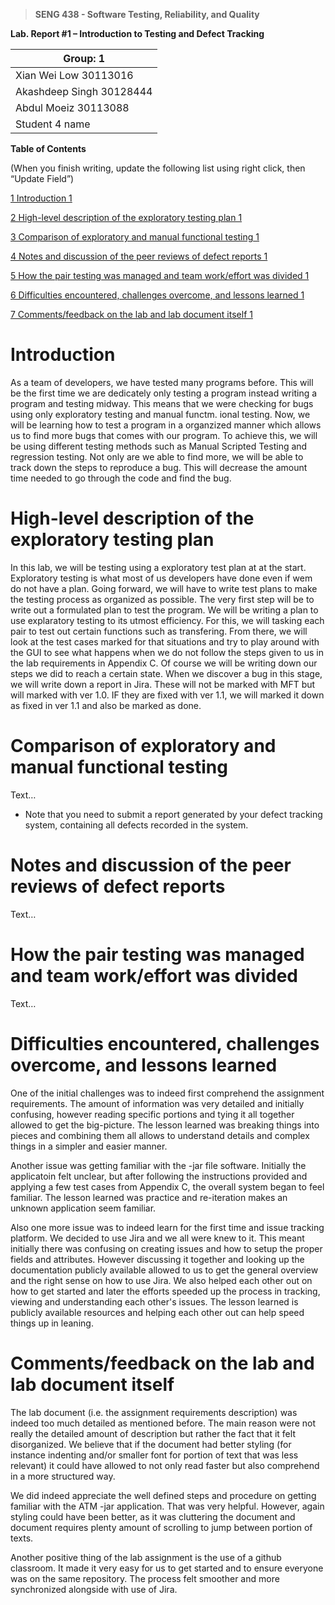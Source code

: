 >   **SENG 438 - Software Testing, Reliability, and Quality**

**Lab. Report \#1 – Introduction to Testing and Defect Tracking**

| Group: 1      |
|-----------------|
| Xian Wei Low    30113016           |   
| Akashdeep Singh 30128444           |   
| Abdul Moeiz 30113088               |   
| Student 4 name                |   


**Table of Contents**

(When you finish writing, update the following list using right click, then
“Update Field”)

[1 Introduction	1](#_Toc439194677)

[2 High-level description of the exploratory testing plan	1](#_Toc439194678)

[3 Comparison of exploratory and manual functional testing	1](#_Toc439194679)

[4 Notes and discussion of the peer reviews of defect reports	1](#_Toc439194680)

[5 How the pair testing was managed and team work/effort was
divided	1](#_Toc439194681)

[6 Difficulties encountered, challenges overcome, and lessons
learned	1](#_Toc439194682)

[7 Comments/feedback on the lab and lab document itself	1](#_Toc439194683)

# Introduction

As a team of developers, we have tested many programs before. This will be the first time we are dedicately only testing a program instead writing a program and testing midway. This means that we were checking for bugs using only exploratory testing and manual functm. ional testing. Now, we will be learning how to test a program in a organzized manner which allows us to find more bugs that comes with our program. To achieve this, we will be using different testing methods such as Manual Scripted Testing and regression testing. Not only are we able to find more, we will be able to track down the steps to reproduce a bug. This will decrease the amount time needed to go through the code and find the bug. 

# High-level description of the exploratory testing plan

In this lab, we will be testing using a exploratory test plan at at the start. Exploratory testing is what most of us developers have done even if wem do not have a plan. Going forward, we will have to write test plans to make the testing process as organized as possible. The very first step will be to write out a formulated plan to test the program. We will be writing a plan to use explaratory testing to its utmost efficiency. For this, we will tasking each pair to test out certain functions such as transfering. From there, we will look at the test cases marked for that situations and try to play around with the GUI to see what happens when we do not follow the steps given to us in the lab requirements in Appendix C. Of course we will be writing down our steps we did to reach a certain state. When we discover a bug in this stage, we will write down a report in Jira. These will not be marked with MFT but will marked with ver 1.0. IF they are fixed with ver 1.1, we will marked it down as fixed in ver 1.1 and also be marked as done.

# Comparison of exploratory and manual functional testing

Text…

-   Note that you need to submit a report generated by your defect tracking
    system, containing all defects recorded in the system.

# Notes and discussion of the peer reviews of defect reports

Text…

# How the pair testing was managed and team work/effort was divided 

Text…

# Difficulties encountered, challenges overcome, and lessons learned

One of the initial challenges was to indeed first comprehend the assignment requirements. The amount of information was very detailed and initially confusing, however reading specific portions and tying it all together allowed to get the big-picture.  The lesson learned was breaking things into pieces and combining them all allows to understand details and complex things in a simpler and easier manner.

Another issue was getting familiar with the -jar file software. Initially the applicatoin felt unclear, but after following the instructions provided and applying a few test cases from Appendix C, the overall system began to feel familiar. The lesson learned was practice and re-iteration makes an unknown application seem familiar.

Also one more issue was to indeed learn for the first time and issue tracking platform. We decided to use Jira and we all were knew to it. This meant initially there was confusing on creating issues and how to setup the proper fields and attributes. However discussing it together and looking up the documentation publicly available allowed to us to get the general overview and the right sense on how to use Jira. We also helped each other out on how to get started and later the efforts speeded up the process in tracking, viewing and understanding each other's issues. The lesson learned is publicly available resources and helping each other out can help speed things up in leaning.

# Comments/feedback on the lab and lab document itself

The lab document (i.e. the assignment requirements description) was indeed too much detailed as mentioned before. The main reason were not really the detailed amount of description but rather the fact that it felt disorganized. We believe that if the document had better styling (for instance indenting and/or smaller font for portion of text that was less relevant) it could have allowed to not only read faster but also comprehend in a more structured way.

We did indeed appreciate the well defined steps and procedure on getting familiar with the ATM -jar application. That was very helpful. However, again styling could have been better, as it was cluttering the document and document requires plenty amount of scrolling to jump between portion of texts.

Another positive thing of the lab assignment is the use of a github classroom. It made it very easy for us to get started and to ensure everyone was on the same repository. The process felt smoother and more synchronized alongside with use of Jira.
